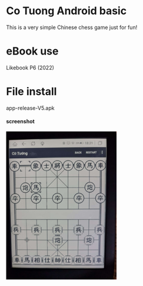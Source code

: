 # Co Tuong Android basic
This is a very simple Chinese chess game just for fun!

# eBook use
Likebook P6 (2022)

# File install
app-release-V5.apk

#### screenshot
![screenshot](/20220924_172118.jpg?raw=true)



<style type="text/css">
    img {
        width: 300px;
    }
</style>